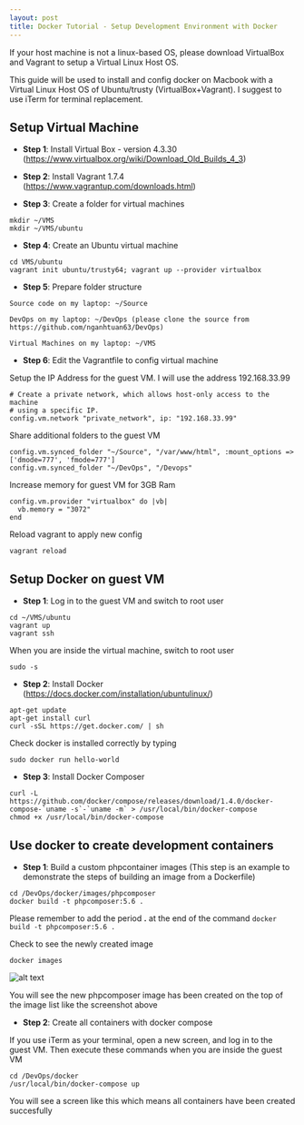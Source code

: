 ```yaml
---
layout: post
title: Docker Tutorial - Setup Development Environment with Docker
---
```


If your host machine is not a linux-based OS, please download VirtualBox and Vagrant to setup a Virtual Linux Host OS.

This guide will be used to install and config docker on Macbook with a Virtual Linux Host OS of Ubuntu/trusty (VirtualBox+Vagrant). I suggest to use iTerm for terminal replacement.

## Setup Virtual Machine

+ **Step 1**: Install Virtual Box - version 4.3.30 (https://www.virtualbox.org/wiki/Download_Old_Builds_4_3)

+ **Step 2**: Install Vagrant 1.7.4 (https://www.vagrantup.com/downloads.html)

+ **Step 3**: Create a folder for virtual machines
```
mkdir ~/VMS
mkdir ~/VMS/ubuntu
```
+ **Step 4**: Create an Ubuntu virtual machine

```
cd VMS/ubuntu
vagrant init ubuntu/trusty64; vagrant up --provider virtualbox
```

+ **Step 5**: Prepare folder structure
```
Source code on my laptop: ~/Source

DevOps on my laptop: ~/DevOps (please clone the source from https://github.com/nganhtuan63/DevOps)

Virtual Machines on my laptop: ~/VMS
```

+ **Step 6**: Edit the Vagrantfile to config virtual machine

Setup the IP Address for the guest VM. I will use the address 192.168.33.99

```
# Create a private network, which allows host-only access to the machine
# using a specific IP.
config.vm.network "private_network", ip: "192.168.33.99"
```

Share additional folders to the guest VM

```
config.vm.synced_folder "~/Source", "/var/www/html", :mount_options => ['dmode=777', 'fmode=777']
config.vm.synced_folder "~/DevOps", "/Devops"
```

Increase memory for guest VM for 3GB Ram

```
config.vm.provider "virtualbox" do |vb|
  vb.memory = "3072"
end
```
Reload vagrant to apply new config

```
vagrant reload
```

## Setup Docker on guest VM

+ **Step 1**: Log in to the guest VM and switch to root user

```
cd ~/VMS/ubuntu
vagrant up
vagrant ssh
```

When you are inside the virtual machine, switch to root user

```
sudo -s
```

+ **Step 2**: Install Docker
(https://docs.docker.com/installation/ubuntulinux/)

```
apt-get update
apt-get install curl
curl -sSL https://get.docker.com/ | sh
```

Check docker is installed correctly by typing

```
sudo docker run hello-world
```

+ **Step 3**: Install Docker Composer

```
curl -L https://github.com/docker/compose/releases/download/1.4.0/docker-compose-`uname -s`-`uname -m` > /usr/local/bin/docker-compose
chmod +x /usr/local/bin/docker-compose
```

## Use docker to create development containers

+ **Step 1**: Build a custom phpcontainer images
(This step is an example to demonstrate the steps of building an image from a Dockerfile)

```
cd /DevOps/docker/images/phpcomposer
docker build -t phpcomposer:5.6 .
```

Please remember to add the period  **.** at the end of the command ```docker build -t phpcomposer:5.6 .```

Check to see the newly created image

```
docker images
```

![alt text](http://i.imgur.com/BMRIi4O.png "Docker Images")

You will see the new phpcomposer image has been created on the top of the image list like the screenshot above

+ **Step 2**: Create all containers with docker compose

If you use iTerm as your terminal, open a new screen, and log in to the guest VM. Then execute these commands when you are inside the guest VM

```
cd /DevOps/docker
/usr/local/bin/docker-compose up
```

You will see a screen like this which means all containers have been created succesfully

